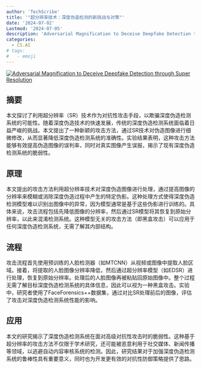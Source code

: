 ```yaml
---
author: 'TechScribe'
title: '"超分辨率技术：深度伪造检测的新挑战与对策"'
date: '2024-07-02'
Lastmod: '2024-07-05'
description: 'Adversarial Magnification to Deceive Deepfake Detection through Super Resolution'
categories:
  - CS.AI
# tags:
#   - emoji
---
```


[![Adversarial Magnification to Deceive Deepfake Detection through Super Resolution](https://arxiv-research-1301205113.cos.ap-guangzhou.myqcloud.com/images/2407.02670v1.pdf_0.jpg)](https://arxiv.org/abs/2407.02670v1)

## 摘要

本文探讨了利用超分辨率（SR）技术作为对抗性攻击手段，以欺骗深度伪造检测系统的可能性。随着深度伪造技术的快速发展，传统的深度伪造检测系统面临着日益严峻的挑战。本文提出了一种新颖的攻击方法，通过SR技术对伪造图像进行细微修改，从而显著降低深度伪造检测系统的准确性。实验结果表明，这种攻击方法能够有效提高伪造图像的误判率，同时对真实图像产生误报，揭示了现有深度伪造检测系统的脆弱性。<!--more-->

## 原理

本文提出的攻击方法利用超分辨率技术对深度伪造图像进行处理，通过提高图像的分辨率来模糊或消除深度伪造过程中产生的特定伪影。这种处理方式使得深度伪造检测模型难以识别出图像中的异常，因为模型通常是基于这些伪影进行训练的。具体来说，攻击流程包括先降低图像的分辨率，然后通过SR模型将其恢复到原始分辨率，以此来混淆检测系统。这种模型无关的攻击方法（即黑盒攻击）可以应用于任何深度伪造检测系统，无需了解其内部结构。

## 流程

攻击流程首先使用预训练的人脸检测器（如MTCNN）从视频或图像中提取人脸区域。接着，将提取的人脸图像分辨率降低，然后通过超分辨率模型（如EDSR）进行处理，恢复到原始分辨率。处理后的人脸图像再被粘贴回原始图像中。整个过程无需了解目标深度伪造检测系统的具体信息，因此可以视为一种黑盒攻击。实验中，研究者使用了FaceForensics++数据集，通过对比SR处理前后的图像，评估了攻击对深度伪造检测系统性能的影响。

## 应用

本文的研究揭示了深度伪造检测系统在面对高级对抗性攻击时的脆弱性。这种基于超分辨率的攻击方法不仅限于学术研究，还可能被恶意利用于社交媒体、新闻传播等领域，以逃避自动内容审核系统的检测。因此，研究结果对于加强深度伪造检测系统的鲁棒性具有重要意义，同时也为开发更有效的对抗性防御策略提供了思路。